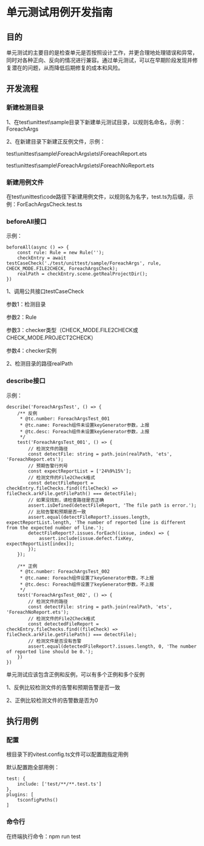# 单元测试用例开发指南

## 目的

单元测试的主要目的是检查单元是否按照设计工作，并更合理地处理错误和异常，同时对各种正向、反向的情况进行兼容。通过单元测试，可以在早期阶段发现并修复潜在的问题，从而降低后期修复的成本和风险。

## 开发流程

### 新建检测目录

1、在test\unittest\sample目录下新建单元测试目录，以规则名命名，示例：ForeachArgs

2、在新建目录下新建正反例文件，示例：

test\unittest\sample\ForeachArgs\ets\ForeachReport.ets

test\unittest\sample\ForeachArgs\ets\ForeachNoReport.ets

### 新建用例文件

在test\unittest\code路径下新建用例文件，以规则名为名字，test.ts为后缀，示例：ForEachArgsCheck.test.ts

### beforeAll接口

示例：

```
beforeAll(async () => {
    const rule: Rule = new Rule('');
    checkEntry = await testCaseCheck('./test/unittest/sample/ForeachArgs', rule, CHECK_MODE.FILE2CHECK, ForeachArgsCheck);
    realPath = checkEntry.scene.getRealProjectDir();
})
```

1、调用公共接口testCaseCheck

参数1：检测目录

参数2：Rule

参数3：checker类型（CHECK_MODE.FILE2CHECK或CHECK_MODE.PROJECT2CHECK）

参数4：checker实例

2、检测目录的路径realPath

### describe接口

示例：
```
describe('ForeachArgsTest', () => {
    /** 反例
     * @tc.number: ForeachArgsTest_001
     * @tc.name: Foreach组件未设置keyGenerator参数，上报
     * @tc.desc: Foreach组件未设置keyGenerator参数，上报
     */
    test('ForeachArgsTest_001', () => {
        // 检测文件的路径
        const detectFile: string = path.join(realPath, 'ets', 'ForeachReport.ets');
        // 预期告警行列号
        const expectReportList = ['24%9%15%'];
        // 检测文件的File2Check格式
        const detectFileReport = checkEntry.fileChecks.find((fileCheck) => fileCheck.arkFile.getFilePath() === detectFile);
        // 如果没找到，请检查路径是否正确
        assert.isDefined(detectFileReport, 'The file path is error.');
        // 比较告警和预期是否一致
        assert.equal(detectFileReport?.issues.length, expectReportList.length, 'The number of reported line is different from the expected number of line.');
        detectFileReport?.issues.forEach((issue, index) => {
            assert.include(issue.defect.fixKey, expectReportList[index]);
        });
    });

    /** 正例
     * @tc.number: ForeachArgsTest_002
     * @tc.name: Foreach组件设置了keyGenerator参数，不上报
     * @tc.desc: Foreach组件设置了keyGenerator参数，不上报
     */
    test('ForeachArgsTest_002', () => {
        // 检测文件的路径
        const detectFile: string = path.join(realPath, 'ets', 'ForeachNoReport.ets');
        // 检测文件的File2Check格式
        const detectedFileReport = checkEntry.fileChecks.find((fileCheck) => fileCheck.arkFile.getFilePath() === detectFile);
        // 检测文件是否没有告警
        assert.equal(detectedFileReport?.issues.length, 0, 'The number of reported line should be 0.');
    })
})
```
单元测试应该包含正例和反例，可以有多个正例和多个反例

1、反例比较检测文件的告警和预期告警是否一致

2、正例比较检测文件的告警数是否为0

## 执行用例

### 配置

根目录下的vitest.config.ts文件可以配置跑指定用例

默认配置跑全部用例：

```
test: {
    include: ['test/**/**.test.ts']
},
plugins: [
    tsconfigPaths()
]
```

### 命令行

在终端执行命令：npm run test